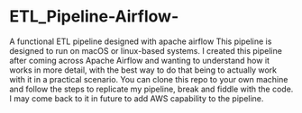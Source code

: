 # ETL_Pipeline-Airflow-
A functional ETL pipeline designed with apache airflow
This pipeline is designed to run on macOS or linux-based systems.
I created this pipeline after coming across Apache Airflow and wanting to understand how it works in more detail, with the best way to do that being to actually work with it in a practical scenario.
You can clone this repo to your own machine and follow the steps to replicate my pipeline, break and fiddle with the code. I may come back to it in future to add AWS capability to the pipeline.
